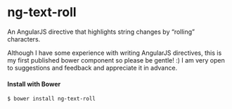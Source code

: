 # ng-text-roll
An AngularJS directive that highlights string changes by “rolling” characters.

Although I have some experience with writing AngularJS directives, this is my first published bower
component so please be gentle! :)  I am very open to suggestions and feedback and appreciate it in advance.

#### Install with Bower
```sh
$ bower install ng-text-roll
```
